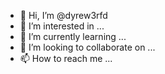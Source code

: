- 👋 Hi, I’m @dyrew3rfd
- 👀 I’m interested in ...
- 🌱 I’m currently learning ...
- 💞️ I’m looking to collaborate on ...
- 📫 How to reach me ...

<!---
dyrew3rfd/dyrew3rfd is a ✨ special ✨ repository because its `README.md` (this file) appears on your GitHub profile.
You can click the Preview link to take a look at your changes.
--->
